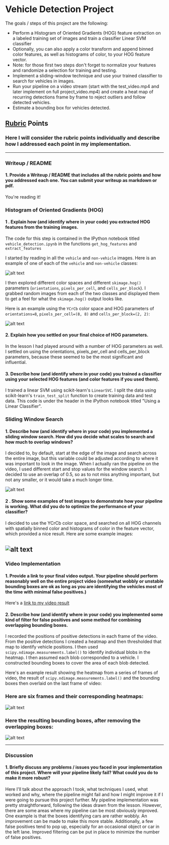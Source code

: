 # **Vehicle Detection Project**

The goals / steps of this project are the following:

* Perform a Histogram of Oriented Gradients (HOG) feature extraction on a labeled training set of images and train a classifier Linear SVM classifier
* Optionally, you can also apply a color transform and append binned color features, as well as histograms of color, to your HOG feature vector. 
* Note: for those first two steps don't forget to normalize your features and randomize a selection for training and testing.
* Implement a sliding-window technique and use your trained classifier to search for vehicles in images.
* Run your pipeline on a video stream (start with the test_video.mp4 and later implement on full project_video.mp4) and create a heat map of recurring detections frame by frame to reject outliers and follow detected vehicles.
* Estimate a bounding box for vehicles detected.

[//]: # (Image References)
[image1]: ./examples/car_not_car.png
[image2]: ./new_examples/HOG_examples.png
[image3]: ./examples/sliding_windows.jpg
[image4]: ./new_examples/test_images.png
[image5]: ./new_examples/overlapping.png
[image7]: ./new_examples/not_overlapping.png
[video1]: ./test.mp4

## [Rubric](https://review.udacity.com/#!/rubrics/513/view) Points
### Here I will consider the rubric points individually and describe how I addressed each point in my implementation.  

---
### Writeup / README

#### 1. Provide a Writeup / README that includes all the rubric points and how you addressed each one.  You can submit your writeup as markdown or pdf. 

You're reading it!

### Histogram of Oriented Gradients (HOG)

#### 1 . Explain how (and identify where in your code) you extracted HOG features from the training images.

The code for this step is contained in the IPython notebook titled `vehicle_detection.ipynb` in the functions `get_hog_features` and `extract_features`

I started by reading in all the `vehicle` and `non-vehicle` images.  Here is an example of one of each of the `vehicle` and `non-vehicle` classes:

![alt text][image1]

I then explored different color spaces and different `skimage.hog()` parameters (`orientations`, `pixels_per_cell`, and `cells_per_block`).  I grabbed random images from each of the two classes and displayed them to get a feel for what the `skimage.hog()` output looks like. 

Here is an example using the `YCrCb` color space and HOG parameters of `orientations=8`, `pixels_per_cell=(8, 8)` and `cells_per_block=(2, 2)`:


![alt text][image2]

#### 2. Explain how you settled on your final choice of HOG parameters.

In the lesson I had played around with a number of HOG parameters as well. I settled on using the orientations, pixels_per_cell and cells_per_block parameters, because these seemed to be the most significant and influential.

#### 3. Describe how (and identify where in your code) you trained a classifier using your selected HOG features (and color features if you used them).

I trained a linear SVM using scikit-learn's `LinearSVC`. I split the data using scikit-learn's `train_test_split` function to create training data and test data. This code is under the header in the iPython notebook titled "Using a Linear Classifier".

### Sliding Window Search

#### 1. Describe how (and identify where in your code) you implemented a sliding window search.  How did you decide what scales to search and how much to overlap windows?

I decided to, by default, start at the edge of the image and search across the entire image, but this variable could be adjusted according to where it was important to look in the image. When I actually ran the pipeline on the video, I used different start and stop values for the window search. I decided to use an overlap of 0.5, so as to not miss anything important, but not any smaller, or it would take a much longer time.

![alt text][image3]

#### 2 . Show some examples of test images to demonstrate how your pipeline is working.  What did you do to optimize the performance of your classifier?

I decided to use the YCrCb color space, and searched on all HOG channels with spatially binned color and histograms of color in the feature vector, which provided a nice result.  Here are some example images:

![alt text][image4]
---

### Video Implementation

#### 1. Provide a link to your final video output.  Your pipeline should perform reasonably well on the entire project video (somewhat wobbly or unstable bounding boxes are ok as long as you are identifying the vehicles most of the time with minimal false positives.)
Here's a [link to my video result](./test.mp4)


#### 2. Describe how (and identify where in your code) you implemented some kind of filter for false positives and some method for combining overlapping bounding boxes.

I recorded the positions of positive detections in each frame of the video.  From the positive detections I created a heatmap and then thresholded that map to identify vehicle positions.  I then used `scipy.ndimage.measurements.label()` to identify individual blobs in the heatmap.  I then assumed each blob corresponded to a vehicle.  I constructed bounding boxes to cover the area of each blob detected.  

Here's an example result showing the heatmap from a series of frames of video, the result of `scipy.ndimage.measurements.label()` and the bounding boxes then overlaid on the last frame of video:

### Here are six frames and their corresponding heatmaps:

![alt text][image5]

### Here the resulting bounding boxes, after removing the overlapping boxes:
![alt text][image7]



---

### Discussion

#### 1. Briefly discuss any problems / issues you faced in your implementation of this project.  Where will your pipeline likely fail?  What could you do to make it more robust?

Here I'll talk about the approach I took, what techniques I used, what worked and why, where the pipeline might fail and how I might improve it if I were going to pursue this project further. My pipeline implementation was pretty straightforward, following the ideas drawn from the lesson. However, there are some areas where my pipeline can be most obviously improved. One example is that the boxes identifying cars are rather wobbly. An improvement can be made to make this more stable. Additionally, a few false positives tend to pop up, especially for an occasional object or car in the left lane. Improved filtering can be put in place to minimize the number of false positives.

